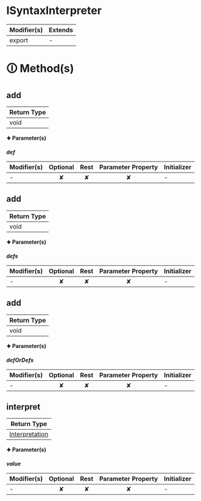 # ISyntaxInterpreter

| Modifier(s)                            | Extends                                    |
|----------------------------------------|--------------------------------------------|
| export | - |

# &#128712; Method(s)

## add

| Return Type                       |
|-----------------------------------|
| void |

**&#128966; Parameter(s)**

_**def**_

| Modifier(s)                              | Optional                           | Rest                          | Parameter Property                          | Initializer                       |
|------------------------------------------|:----------------------------------:|:-----------------------------:|:-------------------------------------------:|-----------------------------------|
| - | ✘  | ✘ | ✘ | - |

## add

| Return Type                       |
|-----------------------------------|
| void |

**&#128966; Parameter(s)**

_**defs**_

| Modifier(s)                              | Optional                           | Rest                          | Parameter Property                          | Initializer                       |
|------------------------------------------|:----------------------------------:|:-----------------------------:|:-------------------------------------------:|-----------------------------------|
| - | ✘  | ✘ | ✘ | - |

## add

| Return Type                       |
|-----------------------------------|
| void |

**&#128966; Parameter(s)**

_**defOrDefs**_

| Modifier(s)                              | Optional                           | Rest                          | Parameter Property                          | Initializer                       |
|------------------------------------------|:----------------------------------:|:-----------------------------:|:-------------------------------------------:|-----------------------------------|
| - | ✘  | ✘ | ✘ | - |

## interpret

| Return Type                       |
|-----------------------------------|
| [Interpretation](https://hamedfathi.gitbook.io/aurelia-2-doc-api/jit/class/attribute-pattern/interpretation) |

**&#128966; Parameter(s)**

_**value**_

| Modifier(s)                              | Optional                           | Rest                          | Parameter Property                          | Initializer                       |
|------------------------------------------|:----------------------------------:|:-----------------------------:|:-------------------------------------------:|-----------------------------------|
| - | ✘  | ✘ | ✘ | - |